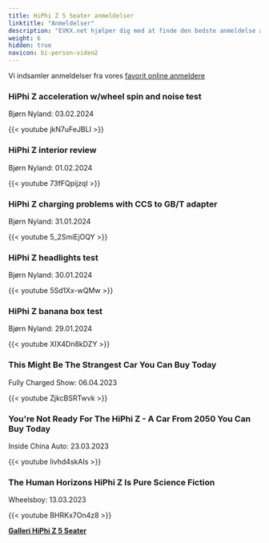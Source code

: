 ```yaml
---
title: HiPhi Z 5 Seater anmeldelser
linktitle: "Anmeldelser"
description: "EVKX.net hjælper dig med at finde den bedste anmeldelse af denne model."
weight: 6
hidden: true
navicon: bi-person-video2
---
```

Vi indsamler anmeldelser fra vores [favorit online anmeldere](../../../../../guides/evreviewers/)

<div class="container text-center shadow p-2 pe-4 mb-5 bg-body-tertiary rounded border">
<h3>HiPhi Z acceleration w/wheel spin and noise test</h3>
<p>Bjørn Nyland: 03.02.2024</p>

{{< youtube jkN7uFeJBLI >}}

</div>
<div class="container text-center shadow p-2 pe-4 mb-5 bg-body-tertiary rounded border">
<h3>HiPhi Z interior review</h3>
<p>Bjørn Nyland: 01.02.2024</p>

{{< youtube 73fFQpijzqI >}}

</div>
<div class="container text-center shadow p-2 pe-4 mb-5 bg-body-tertiary rounded border">
<h3>HiPhi Z charging problems with CCS to GB/T adapter</h3>
<p>Bjørn Nyland: 31.01.2024</p>

{{< youtube 5_2SmiEjOQY >}}

</div>
<div class="container text-center shadow p-2 pe-4 mb-5 bg-body-tertiary rounded border">
<h3>HiPhi Z headlights test</h3>
<p>Bjørn Nyland: 30.01.2024</p>

{{< youtube 5Sd1Xx-wQMw >}}

</div>
<div class="container text-center shadow p-2 pe-4 mb-5 bg-body-tertiary rounded border">
<h3>HiPhi Z banana box test</h3>
<p>Bjørn Nyland: 29.01.2024</p>

{{< youtube XIX4Dn8kDZY >}}

</div>
<div class="container text-center shadow p-2 pe-4 mb-5 bg-body-tertiary rounded border">
<h3>This Might Be The Strangest Car You Can Buy Today</h3>
<p>Fully Charged Show: 06.04.2023</p>

{{< youtube ZjkcBSRTwvk >}}

</div>
<div class="container text-center shadow p-2 pe-4 mb-5 bg-body-tertiary rounded border">
<h3>You're Not Ready For The HiPhi Z - A Car From 2050 You Can Buy Today</h3>
<p>Inside China Auto: 23.03.2023</p>

{{< youtube Iivhd4skAIs >}}

</div>
<div class="container text-center shadow p-2 pe-4 mb-5 bg-body-tertiary rounded border">
<h3>The Human Horizons HiPhi Z Is Pure Science Fiction</h3>
<p>Wheelsboy: 13.03.2023</p>

{{< youtube BHRKx7On4z8 >}}

</div>
<div class="mt-3 mb-3">
<a href="../gallery/" class="text-decoration-none text-black">
<strong><i class="bi-arrow-left"></i>Galleri  </strong>
</a>
<a href="../" class="text-decoration-none text-black float-end">
<strong>HiPhi Z 5 Seater <i class="bi-arrow-right"></i></strong>
</a>
</div>
